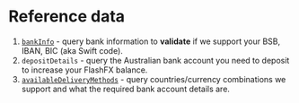 # Reference data

1. [`bankInfo`](bank-information.md) - query bank information to **validate** if we support your BSB, IBAN, BIC \(aka Swift code\).
2. `depositDetails` - query the Australian bank account you need to deposit to increase your FlashFX balance.
3. [`availableDeliveryMethods`](../recipients/required-fields.md) - query countries/currency combinations we support and what the required bank account details are.



